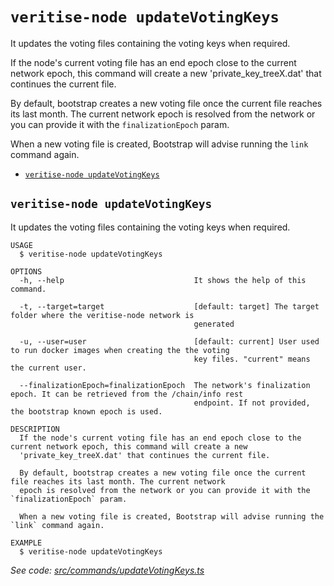 `veritise-node updateVotingKeys`
================================

It updates the voting files containing the voting keys when required.

If the node's current voting file has an end epoch close to the current network epoch, this command will create a new 'private_key_treeX.dat' that continues the current file.

By default, bootstrap creates a new voting file once the current file reaches its last month. The current network epoch is resolved from the network or you can provide it with the `finalizationEpoch` param.

When a new voting file is created, Bootstrap will advise running the `link` command again.

* [`veritise-node updateVotingKeys`](#veritise-node-updatevotingkeys)

## `veritise-node updateVotingKeys`

It updates the voting files containing the voting keys when required.

```
USAGE
  $ veritise-node updateVotingKeys

OPTIONS
  -h, --help                             It shows the help of this command.

  -t, --target=target                    [default: target] The target folder where the veritise-node network is
                                         generated

  -u, --user=user                        [default: current] User used to run docker images when creating the the voting
                                         key files. "current" means the current user.

  --finalizationEpoch=finalizationEpoch  The network's finalization epoch. It can be retrieved from the /chain/info rest
                                         endpoint. If not provided, the bootstrap known epoch is used.

DESCRIPTION
  If the node's current voting file has an end epoch close to the current network epoch, this command will create a new 
  'private_key_treeX.dat' that continues the current file.

  By default, bootstrap creates a new voting file once the current file reaches its last month. The current network 
  epoch is resolved from the network or you can provide it with the `finalizationEpoch` param.

  When a new voting file is created, Bootstrap will advise running the `link` command again.

EXAMPLE
  $ veritise-node updateVotingKeys
```

_See code: [src/commands/updateVotingKeys.ts](https://github.com/veritise/veritise-node/blob/v1.0.9/src/commands/updateVotingKeys.ts)_

